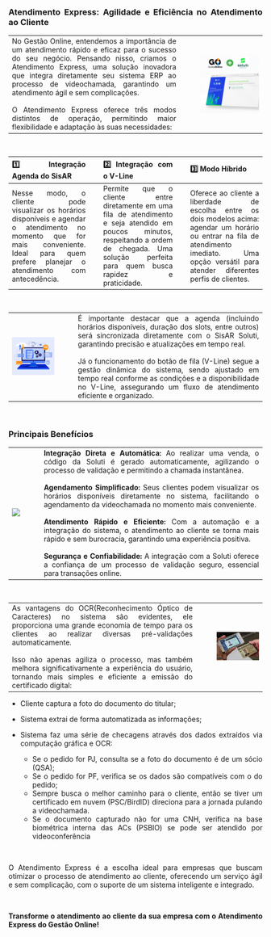 <div style="text-align: justify">

### Atendimento Express: Agilidade e Eficiência no Atendimento ao Cliente

| | ||
|-|-|-|
|No Gestão Online, entendemos a importância de um atendimento rápido e eficaz para o sucesso do seu negócio. Pensando nisso, criamos o Atendimento Express, uma solução inovadora que integra diretamente seu sistema ERP ao processo de videochamada, garantindo um atendimento ágil e sem complicações.<br><br>O Atendimento Express oferece três modos distintos de operação, permitindo maior flexibilidade e adaptação às suas necessidades: |<p style="color: white;"> ___ </p>|![](https://github.com/Gestao-Online/public-docs/blob/b4bbaa138331bf4289c15b5684aa2d7ec5f860a3/erp-v2/marketplace/extensions/br.com.atendimento-express.gestao-online/assets/extensao_atedimento-express_soluti_02.png?raw=true)  |

<br>

|**1️⃣ Integração Agenda do SisAR** |<p style="color: white;"> _ </p>|**2️⃣ Integração com o V-Line** |<p style="color: white;"> _ </p>|**3️⃣ Modo Híbrido** |
|-|-|-|-|-|
|Nesse modo, o cliente pode visualizar os horários disponíveis e agendar o atendimento no momento que for mais conveniente. Ideal para quem prefere planejar o atendimento com antecedência. ||Permite que o cliente entre diretamente em uma fila de atendimento e seja atendido em poucos minutos, respeitando a ordem de chegada. Uma solução perfeita para quem busca rapidez e praticidade. ||Oferece ao cliente a liberdade de escolha entre os dois modelos acima: agendar um horário ou entrar na fila de atendimento imediato. Uma opção versátil para atender diferentes perfis de clientes. |

<br>

| | ||
|-|-|-|
|![](https://github.com/Gestao-Online/public-docs/blob/03dfc778ae28d578c43d22dd87003b276aefee98/erp-v2/marketplace/extensions/br.com.atendimento-express.gestao-online/assets/extensao_atedimento-express_soluti_03.png?raw=true) |<p style="color: white;"> ___ </p>|É importante destacar que a agenda (incluindo horários disponíveis, duração dos slots, entre outros) será sincronizada diretamente com o SisAR Soluti, garantindo precisão e atualizações em tempo real.<br><br>Já o funcionamento do botão de fila (V-Line) segue a gestão dinâmica do sistema, sendo ajustado em tempo real conforme as condições e a disponibilidade no V-Line, assegurando um fluxo de atendimento eficiente e organizado. |

<br>

### Principais Benefícios

| | | |
|-|-|-|
|![](https://github.com/Gestao-Online/public-docs/blob/b4bbaa138331bf4289c15b5684aa2d7ec5f860a3/erp-v2/marketplace/extensions/br.com.atendimento-express.gestao-online/assets/fluxo-certificado-soluti.gif?raw=true) |<p style="color: white;"> ___ </p>|**Integração Direta e Automática:** Ao realizar uma venda, o código da Soluti é gerado automaticamente, agilizando o processo de validação e permitindo a chamada instantânea.<br><br>**Agendamento Simplificado:** Seus clientes podem visualizar os horários disponíveis diretamente no sistema, facilitando o agendamento da videochamada no momento mais conveniente.<br><br>**Atendimento Rápido e Eficiente:** Com a automação e a integração do sistema, o atendimento ao cliente se torna mais rápido e sem burocracia, garantindo uma experiência positiva.<br><br>**Segurança e Confiabilidade:** A integração com a Soluti oferece a confiança de um processo de validação seguro, essencial para transações online. |

<br>

| | | |
|-|-|-|
|As vantagens do OCR(Reconhecimento Óptico de Caracteres) no sistema são evidentes, ele proporciona uma grande economia de tempo para os clientes ao realizar diversas pré-validações automaticamente. <br><br>Isso não apenas agiliza o processo, mas também melhora significativamente a experiência do usuário, tornando mais simples e eficiente a emissão do certificado digital: |<p style="color: white;"> ___ </p>|![](https://github.com/Gestao-Online/public-docs/blob/ac7981692998e53e6cde4614d26404a51c43cb65/erp-v2/marketplace/extensions/br.com.atendimento-express.gestao-online/assets/extensao_atedimento-express_soluti_04.png?raw=true) |



* Cliente captura a foto do documento do titular;

* Sistema extrai de forma automatizada as informações;

* Sistema faz uma série de checagens através dos dados
extraídos via computação gráfica e OCR:

    * Se o pedido for PJ, consulta se a foto do documento é de um
sócio (QSA);
    * Se o pedido for PF, verifica se os dados são compatíveis com
o do pedido;
    * Sempre busca o melhor caminho para o cliente, então se
tiver um certificado em nuvem (PSC/BirdID) direciona para a
jornada pulando a videochamada.
    * Se o documento capturado não for uma CNH, verifica na
base biométrica interna das ACs (PSBIO) se pode ser
atendido por videoconferência

<br>

O Atendimento Express é a escolha ideal para empresas que buscam otimizar o processo de atendimento ao cliente, oferecendo um serviço ágil e sem complicação, com o suporte de um sistema inteligente e integrado.

<br>

**Transforme o atendimento ao cliente da sua empresa com o Atendimento Express do Gestão Online!**

</div>